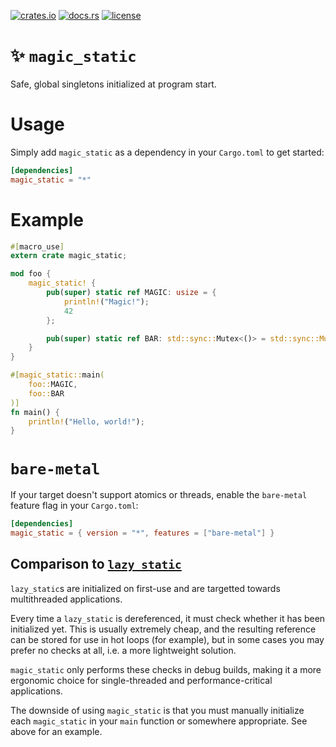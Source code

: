 [![crates.io](https://img.shields.io/crates/v/magic_static.svg)](https://crates.io/crates/magic_static)
[![docs.rs](https://docs.rs/magic_static/badge.svg)](https://docs.rs/magic_static/)
[![license](https://img.shields.io/crates/l/magic_static)](https://github.com/WilliamVenner/magic_static/blob/master/LICENSE)

# ✨ `magic_static`

Safe, global singletons initialized at program start.

# Usage

Simply add `magic_static` as a dependency in your `Cargo.toml` to get started:

```toml
[dependencies]
magic_static = "*"
```

# Example

```rust
#[macro_use]
extern crate magic_static;

mod foo {
    magic_static! {
        pub(super) static ref MAGIC: usize = {
            println!("Magic!");
            42
        };

        pub(super) static ref BAR: std::sync::Mutex<()> = std::sync::Mutex::new(());
    }
}

#[magic_static::main(
    foo::MAGIC,
    foo::BAR
)]
fn main() {
    println!("Hello, world!");
}
```

# `bare-metal`

If your target doesn't support atomics or threads, enable the `bare-metal` feature flag in your `Cargo.toml`:

```toml
[dependencies]
magic_static = { version = "*", features = ["bare-metal"] }
```

## Comparison to [`lazy_static`](https://crates.io/crates/lazy_static)

`lazy_static`s are initialized on first-use and are targetted towards multithreaded applications.

Every time a `lazy_static` is dereferenced, it must check whether it has been initialized yet. This is usually extremely cheap, and the resulting reference can be stored for use in hot loops (for example), but in some cases you may prefer no checks at all, i.e. a more lightweight solution.

`magic_static` only performs these checks in debug builds, making it a more ergonomic choice for single-threaded and performance-critical applications.

The downside of using `magic_static` is that you must manually initialize each `magic_static` in your `main` function or somewhere appropriate. See above for an example.